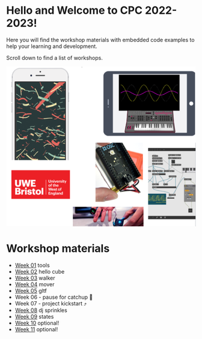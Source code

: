 # Hello and Welcome to CPC 2022-2023!

Here you will find the workshop materials with embedded code examples to help your learning and development.

Scroll down to find a list of workshops.

![welcome image](images/CPC_Splash-01.png)

# Workshop materials
- [Week 01](WS01) tools
- [Week 02](WS02) hello cube
- [Week 03](WS03) walker
- [Week 04](WS04) mover
- [Week 05](WS05) gltf
- Week 06 - pause for catchup 🍅
- Week 07 - project kickstart ⤴️
- [Week 08](WS06) dj sprinkles
- [Week 09](WS07) states
- [Week 10](WS08) optional!
- [Week 11](WS09) optional!

